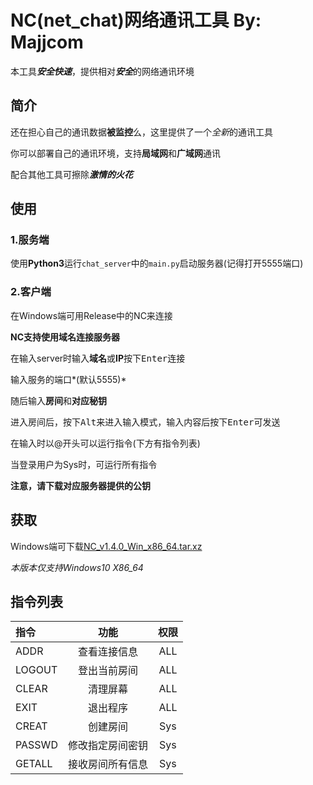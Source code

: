 # NC(net_chat)网络通讯工具 By: Majjcom

本工具***安全快速***，提供相对***安全***的网络通讯环境

## 简介

还在担心自己的通讯数据**被监控**么，这里提供了一个*全新*的通讯工具

你可以部署自己的通讯环境，支持**局域网**和**广域网**通讯

配合其他工具可擦除***激情的火花***

## 使用

### 1.服务端

使用**Python3**运行`chat_server`中的`main.py`启动服务器(记得打开5555端口)

### 2.客户端

在Windows端可用Release中的NC来连接

**NC支持使用域名连接服务器**

在输入server时输入**域名**或**IP**按下<kbd>Enter</kbd>连接

输入服务的端口*(默认5555)*

随后输入**房间**和**对应秘钥**

进入房间后，按下<kbd>Alt</kbd>来进入输入模式，输入内容后按下<kbd>Enter</kbd>可发送

在输入时以\@开头可以运行指令(下方有指令列表)

当登录用户为Sys时，可运行所有指令

**注意，请下载对应服务器提供的公钥**

## 获取

Windows端可下载[NC_v1.4.0_Win_x86_64.tar.xz](https://github.com/Majjcom/net_chat/releases/download/v1.4.0/NC_v1.4.0_Win_x86_64.tar.xz)

*本版本仅支持Windows10 X86_64*

## 指令列表

|指令  |     功能       |权限  |
|:---- |     :----:     |:----:|
|ADDR  |查看连接信息    |ALL   |
|LOGOUT|登出当前房间    |ALL   |
|CLEAR |清理屏幕        |ALL   |
|EXIT  |退出程序        |ALL   |
|CREAT |创建房间        |Sys   |
|PASSWD|修改指定房间密钥|Sys   |
|GETALL|接收房间所有信息|Sys   |
